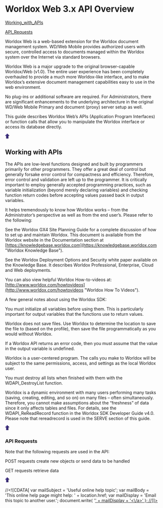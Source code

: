 Worldox Web 3.x API Overview
============================

[Working\_with\_APIs](#Working_with_APIs)

[API\_Requests](#API_Requests)

Worldox Web is a web-based extension for the Worldox document management system. WD/Web Mobile provides authorized users with secure, controlled access to documents managed within the Worldox system over the Internet via standard browsers.

Worldox Web is a major upgrade to the original browser-capable Worldox/Web (v1.0). The entire user experience has been completely overhauled to provide a much more Worldox-like interface, and to make Worldox’s extensive document management capabilities easy to use in the web environment.

No plug-ins or additional software are required. For Administrators, there are significant enhancements to the underlying architecture in the original WD/Web Mobile Primary and document (proxy) server setup as well.

This guide describes Worldox Web’s APIs (Application Program Interfaces) or function calls that allow you to manipulate the Worldox interface or access its database directly.

_**[![up_arrow.gif](assets/images/up_arrow.gif "up_arrow.gif")](#)**_

Working with APIs
-----------------

The APIs are low-level functions designed and built by programmers primarily for other programmers. They offer a great deal of control but generally forsake error control for compactness and efficiency. Therefore, error control and validation are left up to the programmer. It is critically important to employ generally accepted programming practices, such as variable initialization (beyond merely declaring variables) and checking function return codes before accepting values passed back in output variables.

It helps tremendously to know how Worldox works – from the Administrator’s perspective as well as from the end user’s. Please refer to the following:

See the Worldox GX4 Site Planning Guide for a complete discussion of how to set up and maintain Worldox. This document is available from the Worldox website in the Documentation section at [https://knowledgebase.worldox.com](https://knowledgebase.worldox.com "Worldox Knowledge Base").

See the Worldox Deployment Options and Security white paper available on the Knowledge Base. It describes Worldox Professional, Enterprise, Cloud and Web deployments.

You can also view helpful Worldox How-to-videos at: [http://www.worldox.com/howtovideos](http://www.worldox.com/howtovideos "Worldox How To Videos").

A few general notes about using the Worldox SDK:

You must initialize all variables before using them. This is particularly important for output variables that the functions use to return values.

Worldox does not save files. Use Worldox to determine the location to save the file to (based on the profile), then save the file programmatically as you would without Worldox.

If a Worldox API returns an error code, then you must assume that the value in the output variable is undefined.

Worldox is a user-centered program. The calls you make to Worldox will be subject to the same permissions, access, and settings as the local Worldox user.

You must destroy all lists when finished with them with the WDAPI\_DestroyList function.

Worldox is a dynamic environment with many users performing many tasks (saving, creating, editing, and so on) on many files – often simultaneously. Therefore, you cannot make assumptions about the “freshness” of data since it only affects tables and files. For details, see the WDAPI\_ReReadRecord function in the Worldox SDK Developer Guide v4.0. Please note that rereadrecord is used in the SERVE section of this guide.

_**[![up_arrow.gif](assets/images/up_arrow.gif "up_arrow.gif")](#)**_

### API Requests

Note that the following requests are used in the API:

POST requests create new objects or send data to be handled

GET requests retrieve data

_**[![up_arrow.gif](assets/images/up_arrow.gif "up_arrow.gif")](#)**_

//<!\[CDATA\[ var mailSubject = 'Useful online help topic'; var mailBody = 'This online help page might help: ' + location.href; var mailDisplay = 'Email this topic to another user.'; document.write( '<a href="mailto:yourname@yourSite.com' + '?subject=' + escape(mailSubject) + '&body=' + escape(mailBody) + '">' + mailDisplay + '<\\/a>' ); //\]\]>

